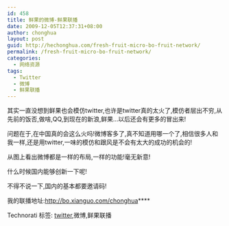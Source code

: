 ```yaml
---
id: 458
title: 鲜果的微博-鲜果联播
date: 2009-12-05T12:37:31+08:00
author: chonghua
layout: post
guid: http://hechonghua.com/fresh-fruit-micro-bo-fruit-network/
permalink: /fresh-fruit-micro-bo-fruit-network/
categories:
  - 网络资源
tags:
  - Twitter
  - 微博
  - 鲜果联播
---
```

其实一直没想到鲜果也会模仿twitter,也许是twitter真的太火了,模仿者层出不穷,从先前的饭否,做啥,QQ,到现在的新浪,鲜果...以后还会有更多的冒出来!

<!--more-->

问题在于,在中国真的会这么火吗!微博客多了,真不知道用哪一个了,相信很多人和我一样,还是用twitter,一味的模仿和跟风是不会有太大的成功的机会的!</p> 

从图上看出微博都是一样的布局,一样的功能!毫无新意!

什么时候国内能够创新一下呢!

不得不说一下,国内的基本都要邀请码!

我的联播地址:<a href="http://bo.xianguo.com/chonghua" target="_blank">http://bo.xianguo.com/chonghua</a>****

<div style="padding-bottom: 0px; margin: 0px; padding-left: 0px; padding-right: 0px; display: inline; float: none; padding-top: 0px" id="scid:0767317B-992E-4b12-91E0-4F059A8CECA8:82813bb8-4b3a-400d-a32d-ac0f7ef4022b" class="wlWriterEditableSmartContent">
  Technorati 标签: <a href="http://technorati.com/tags/twitter" rel="tag">twitter</a>,微博,鲜果联播
</div>